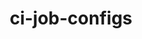 ---
permalink: /engineering/projects/ci-job-configs/
project_link_name: ci-job-configs
project_maintainers: ''
project_stats: 'true'
project_url: https://git.linaro.org/ci/job/configs.git/commit
title: ci-job-configs
display: false
---